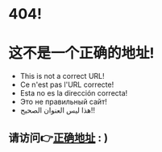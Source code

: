 # 
# 
# 
# 
# 404!
# 这不是一个正确的地址!
- This is not a correct URL!
- Ce n'est pas l'URL correcte!
- Esta no es la dirección correcta!
- Это не правильный сайт!
- هذا ليس العنوان الصحيح!!

## 请访问👉[正确地址](w.daqiwumao.top)  : )
